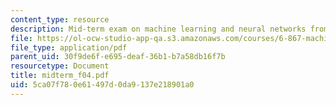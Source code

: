 ```yaml
---
content_type: resource
description: Mid-term exam on machine learning and neural networks from Fall 2004.
file: https://ol-ocw-studio-app-qa.s3.amazonaws.com/courses/6-867-machine-learning-fall-2006/5ca07f780e61497d0da9137e218901a0_midterm_f04.pdf
file_type: application/pdf
parent_uid: 30f9de6f-e695-deaf-36b1-b7a58db16f7b
resourcetype: Document
title: midterm_f04.pdf
uid: 5ca07f78-0e61-497d-0da9-137e218901a0
---
```


